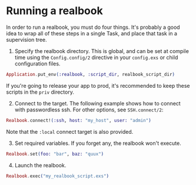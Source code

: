 # Running a realbook

In order to run a realbook, you must do four things.  It's probably a good
idea to wrap all of these steps in a single Task, and place that task
in a supervision tree.

1. Specify the realbook directory.  This is global, and can be set at
  compile time using the `Config.config/2` directive in your `config.exs`
  or child configuration files.
  ```elixir
  Application.put_env(:realbook, :script_dir, realbook_script_dir)
  ```
  If you're going to release your app to prod, it's recommended to
  keep these scripts in the `priv` directory.

2. Connect to the target.  The following example shows how to connect
  with passwordless ssh.  For other options, see `SSH.connect/2`:
  ```elixir
  Realbook.connect!(:ssh, host: "my_host", user: "admin")
  ```
  Note that the `:local` connect target is also provided.


3. Set required variables.  If you forget any, the realbook won't execute.
  ```elixir
  Realbook.set(foo: "bar", baz: "quux")
  ```

4.  Launch the realbook.
  ```elixir
  Realbook.exec("my_realbook_script.exs")
  ```
